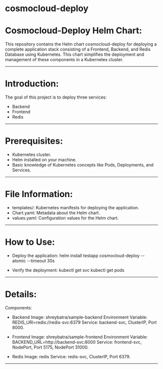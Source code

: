 # cosmocloud-deploy

# **Cosmocloud-Deploy Helm Chart:**

This repository contains the Helm chart cosmocloud-deploy for deploying a complete application stack consisting of a Frontend, Backend, and Redis Database using Kubernetes. This chart simplifies the deployment and management of these components in a Kubernetes cluster.

______

# **Introduction:**

The goal of this project is to deploy three services:
- Backend
- Frontend
- Redis 

______

# **Prerequisites:**

- Kubernetes cluster.
- Helm installed on your machine.
- Basic knowledge of Kubernetes concepts like Pods, Deployments, and Services.

________

# **File Information:**

- templates/: Kubernetes manifests for deploying the application.
- Chart.yaml: Metadata about the Helm chart.
- values.yaml: Configuration values for the Helm chart.

__________

# **How to Use:**

- Deploy the application:
helm install testapp cosmocloud-deploy --atomic --timeout 30s

- Verify the deployment:
kubectl get svc
kubectl get pods

______________

# **Details:**

Components:

- Backend
Image: shreybatra/sample-backend
Environment Variable: REDIS_URI=redis://redis-svc:6379
Service: backend-svc, ClusterIP, Port 8000.

- Frontend
Image: shreybatra/sample-frontend
Environment Variable: BACKEND_URL=http://backend-svc:8000
Service: frontend-svc, NodePort, Port 5175, NodePort 31000.

- Redis
Image: redis
Service: redis-svc, ClusterIP, Port 6379.

______________





